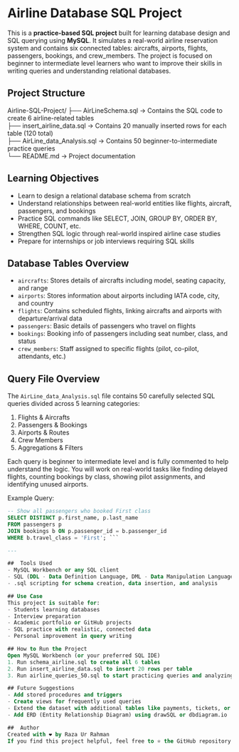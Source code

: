 #  Airline Database SQL Project

This is a **practice-based SQL project** built for learning database design and SQL querying using **MySQL**. It simulates a real-world airline reservation system and contains six connected tables: aircrafts, airports, flights, passengers, bookings, and crew_members. The project is focused on beginner to intermediate level learners who want to improve their skills in writing queries and understanding relational databases.

##  Project Structure

Airline-SQL-Project/
├── AirLineSchema.sql         → Contains the SQL code to create 6 airline-related tables  
├── insert_airline_data.sql    → Contains 20 manually inserted rows for each table (120 total)  
├── AirLine_data_Analysis.sql     → Contains 50 beginner-to-intermediate practice queries  
└── README.md                  → Project documentation

##  Learning Objectives

- Learn to design a relational database schema from scratch  
- Understand relationships between real-world entities like flights, aircraft, passengers, and bookings  
- Practice SQL commands like SELECT, JOIN, GROUP BY, ORDER BY, WHERE, COUNT, etc.  
- Strengthen SQL logic through real-world inspired airline case studies  
- Prepare for internships or job interviews requiring SQL skills

##  Database Tables Overview

- `aircrafts`: Stores details of aircrafts including model, seating capacity, and range  
- `airports`: Stores information about airports including IATA code, city, and country  
- `flights`: Contains scheduled flights, linking aircrafts and airports with departure/arrival data  
- `passengers`: Basic details of passengers who travel on flights  
- `bookings`: Booking info of passengers including seat number, class, and status  
- `crew_members`: Staff assigned to specific flights (pilot, co-pilot, attendants, etc.)

##  Query File Overview

The `AirLine_data_Analysis.sql` file contains 50 carefully selected SQL queries divided across 5 learning categories:

1. Flights & Aircrafts  
2. Passengers & Bookings  
3. Airports & Routes  
4. Crew Members  
5. Aggregations & Filters  

Each query is beginner to intermediate level and is fully commented to help understand the logic. You will work on real-world tasks like finding delayed flights, counting bookings by class, showing pilot assignments, and identifying unused airports.

Example Query:

```sql
-- Show all passengers who booked First class
SELECT DISTINCT p.first_name, p.last_name
FROM passengers p
JOIN bookings b ON p.passenger_id = b.passenger_id
WHERE b.travel_class = 'First'; ```

---

##  Tools Used
- MySQL Workbench or any SQL client
- SQL (DDL - Data Definition Language, DML - Data Manipulation Language, DQL - Data Query Language)
- .sql scripting for schema creation, data insertion, and analysis

## Use Case
This project is suitable for:
- Students learning databases
- Interview preparation
- Academic portfolio or GitHub projects
- SQL practice with realistic, connected data
- Personal improvement in query writing

## How to Run the Project
Open MySQL Workbench (or your preferred SQL IDE)
1. Run schema_airline.sql to create all 6 tables
2. Run insert_airline_data.sql to insert 20 rows per table
3. Run airline_queries_50.sql to start practicing queries and analyzing data

## Future Suggestions
- Add stored procedures and triggers
- Create views for frequently used queries
- Extend the dataset with additional tables like payments, tickets, or delays
- Add ERD (Entity Relationship Diagram) using drawSQL or dbdiagram.io

##  Author
Created with ❤️ by Raza Ur Rahman
If you find this project helpful, feel free to ⭐️ the GitHub repository and use it for practice or learning.
